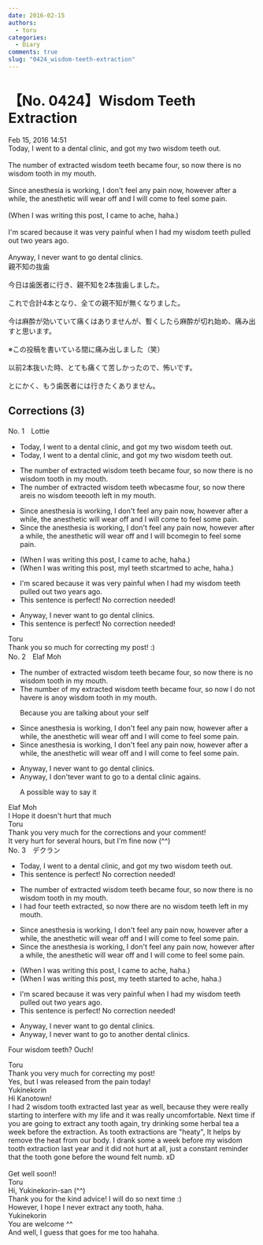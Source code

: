```yaml
---
date: 2016-02-15
authors:
  - toru
categories:
  - Diary
comments: true
slug: "0424_wisdom-teeth-extraction"
---
```


# 【No. 0424】Wisdom Teeth Extraction
<div class="date">Feb 15, 2016 14:51</div>
<div id="post"><div id="body_show_ori">
Today, I went to a dental clinic, and got my two wisdom teeth out.<br/><br/>The number of extracted wisdom teeth became four, so now there is no wisdom tooth in my mouth.<br/><br/>Since anesthesia is working, I don't feel any pain now, however after a while, the anesthetic will wear off and I will come to feel some pain.<br/><br/>(When I was writing this post, I came to ache, haha.)<br/><br/>I'm scared because it was very painful when I had my wisdom teeth pulled out two years ago.<br/><br/>Anyway, I never want to go dental clinics.
</div></div>

<!-- more -->

<div id="post_ja"><div id="body_show_mo">
親不知の抜歯<br/><br/>今日は歯医者に行き、親不知を2本抜歯しました。<br/><br/>これで合計4本となり、全ての親不知が無くなりました。<br/><br/>今は麻酔が効いていて痛くはありませんが、暫くしたら麻酔が切れ始め、痛み出すと思います。<br/><br/>※この投稿を書いている間に痛み出しました（笑）<br/><br/>以前2本抜いた時、とても痛くて苦しかったので、怖いです。<br/><br/>とにかく、もう歯医者には行きたくありません。
</div></div>

## Corrections (3)
<div id="block"><div class="first_name"> No. 1　<span class="just_name">Lottie</span></div><div id="block2">
<ul class="correction_field">
<li class="incorrect">Today, I went to a dental clinic, and got my two wisdom teeth out.</li>
<li class="corrected correct">
Today, I went to a dental clinic<span class="f_gray"><span class="sline">,</span></span> and got my two wisdom teeth out.
</li>
</ul>
<ul class="correction_field">
<li class="incorrect">The number of extracted wisdom teeth became four, so now there is no wisdom tooth in my mouth.</li>
<li class="corrected correct">
The number of extracted wisdom teeth <span class="f_red">w</span><span class="f_gray"><span class="sline">bec</span></span>a<span class="f_red">s</span><span class="f_gray"><span class="sline">me</span></span> four, so now there <span class="f_red">are</span><span class="f_gray"><span class="sline">is</span></span> no wisdom t<span class="f_red">ee</span><span class="f_gray"><span class="sline">oo</span></span>th <span class="f_red">left </span>in my mouth.
</li>
</ul>
<ul class="correction_field">
<li class="incorrect">Since anesthesia is working, I don't feel any pain now, however after a while, the anesthetic will wear off and I will come to feel some pain.</li>
<li class="corrected correct">
Since <span class="f_red">the </span>anesthesia is working, I don't feel any pain now, however after a while, the anesthetic will wear off and I will <span class="f_red">b</span><span class="f_gray"><span class="sline">com</span></span>e<span class="f_red">gin</span> to feel some pain.
</li>
</ul>
<ul class="correction_field">
<li class="incorrect">(When I was writing this post, I came to ache, haha.)</li>
<li class="corrected correct">
(When I was writing this post, <span class="f_red">my</span><span class="f_gray"><span class="sline">I</span></span> <span class="f_red">teeth st</span><span class="f_gray"><span class="sline">c</span></span>a<span class="f_red">rt</span><span class="f_gray"><span class="sline">m</span></span>e<span class="f_red">d</span> to ache, haha.)
</li>
</ul>
<ul class="correction_field">
<li class="incorrect">I'm scared because it was very painful when I had my wisdom teeth pulled out two years ago.</li>
<li class="corrected perfect">This sentence is perfect! No correction needed!</li>
</ul>
<ul class="correction_field">
<li class="incorrect">Anyway, I never want to go dental clinics.</li>
<li class="corrected perfect">This sentence is perfect! No correction needed!</li>
</ul>
</div><div class="name"><span class="just_name">Toru</span><br>
Thank you so much for correcting my post! :)
</div>
</div>
<div id="block"><div class="first_name"> No. 2　<span class="just_name">Elaf Moh</span></div><div id="block2">
<ul class="correction_field">
<li class="incorrect">The number of extracted wisdom teeth became four, so now there is no wisdom tooth in my mouth.</li>
<li class="corrected correct">
The number of <span class="f_red">my </span>extracted wisdom teeth became four, so now <span class="f_red">I do no</span>t<span class="f_red"> </span>h<span class="f_red">av</span>e<span class="f_gray"><span class="sline">re</span></span> <span class="f_gray"><span class="sline">is </span></span><span class="f_red">a</span>n<span class="f_gray"><span class="sline">o</span></span><span class="f_red">y</span> wisdom tooth<span class="f_gray"><span class="sline"> in my mouth</span></span>.
<p class="correction_comment">Because you are talking about your self</p>
</li>
</ul>
<ul class="correction_field">
<li class="incorrect">Since anesthesia is working, I don't feel any pain now, however after a while, the anesthetic will wear off and I will come to feel some pain.</li>
<li class="corrected correct">
Since anesthesia is working, I don't feel any pain now, however after a while, the anesthetic will wear off and I will come to feel some pain.
</li>
</ul>
<ul class="correction_field">
<li class="incorrect">Anyway, I never want to go dental clinics.</li>
<li class="corrected correct">
Anyway, I <span class="f_red">do</span>n<span class="f_red">'t</span><span class="f_gray"><span class="sline">ever</span></span> want to go <span class="f_red"> to a </span>dental clinic<span class="f_red"> again</span><span class="f_gray"><span class="sline">s</span></span>.
<p class="correction_comment">A possible way to say it</p>
</li>
</ul>
</div><div class="name"><span class="just_name">Elaf Moh</span><br>
I Hope it doesn't hurt that much
</div>
<div class="name"><span class="just_name">Toru</span><br>
Thank you very much for the corrections and your comment!<br/>It very hurt for several hours, but I'm fine now (^^)
</div>
</div>
<div id="block"><div class="first_name"> No. 3　<span class="just_name">デクラン</span></div><div id="block2">
<ul class="correction_field">
<li class="incorrect">Today, I went to a dental clinic, and got my two wisdom teeth out.</li>
<li class="corrected perfect">This sentence is perfect! No correction needed!</li>
</ul>
<ul class="correction_field">
<li class="incorrect">The number of extracted wisdom teeth became four, so now there is no wisdom tooth in my mouth.</li>
<li class="corrected correct">
<span class="f_blue">I had four teeth extracted</span>, so now there <span class="f_red">are</span> no wisdom <span class="f_red">teeth left</span> in my mouth.
</li>
</ul>
<ul class="correction_field">
<li class="incorrect">Since anesthesia is working, I don't feel any pain now, however after a while, the anesthetic will wear off and I will come to feel some pain.</li>
<li class="corrected correct">
Since <span class="f_red">the </span>anesthesia is working, I don't feel any pain now, however after a while, the anesthetic will wear off and I will come to feel some pain.
</li>
</ul>
<ul class="correction_field">
<li class="incorrect">(When I was writing this post, I came to ache, haha.)</li>
<li class="corrected correct">
(When I was writing this post, <span class="f_blue">my teeth started </span>to ache, haha.)
</li>
</ul>
<ul class="correction_field">
<li class="incorrect">I'm scared because it was very painful when I had my wisdom teeth pulled out two years ago.</li>
<li class="corrected perfect">This sentence is perfect! No correction needed!</li>
</ul>
<ul class="correction_field">
<li class="incorrect">Anyway, I never want to go dental clinics.</li>
<li class="corrected correct">
Anyway, I never want to go <span class="f_blue">to another </span>dental clinic<span class="sline">s</span>.
</li>
</ul>
<p class="comment_small">
 Four wisdom teeth? Ouch!
</p>

</div><div class="name"><span class="just_name">Toru</span><br>
Thank you very much for correcting my post!<br/>Yes, but I was released from the pain today!
</div>
<div class="name"><span class="just_name">Yukinekorin</span><br>
Hi Kanotown! <br/>I had 2 wisdom tooth extracted last year as well, because they were really starting to interfere with my life and it was really uncomfortable. Next time if you are going to extract any tooth again, try drinking some herbal tea  a week before the extraction. As tooth extractions are "heaty", It helps by remove the heat from our body. I drank some a week before my wisdom tooth extraction last year and it did not hurt at all, just a constant reminder that the tooth gone before the wound felt numb. xD<br/><br/>Get well soon!!
</div>
<div class="name"><span class="just_name">Toru</span><br>
Hi, Yukinekorin-san (^^)<br/>Thank you for the kind advice! I will do so next time :) <br/>However, I hope I never extract any tooth, haha.
</div>
<div class="name"><span class="just_name">Yukinekorin</span><br>
You are welcome ^^<br/>And well, I guess that goes for me too hahaha.
</div>
</div>
